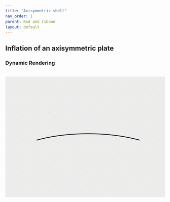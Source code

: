 ```yaml
---
title: "Axisymmetric shell"
nav_order: 1
parent: Rod and ribbon
layout: default
---
```


## Inflation of an axisymmetric plate


### Dynamic Rendering
<br/><img src='../assets/videos/ashell_1.gif' width="600">